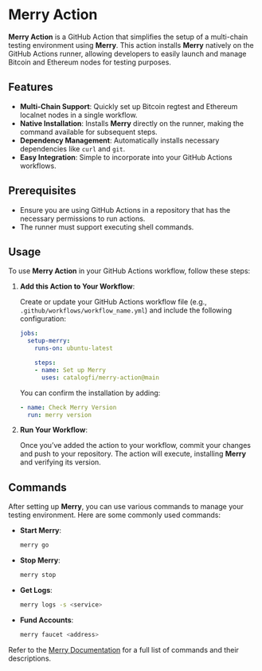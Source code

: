 # Merry Action

**Merry Action** is a GitHub Action that simplifies the setup of a multi-chain testing environment using **Merry**. This action installs **Merry** natively on the GitHub Actions runner, allowing developers to easily launch and manage Bitcoin and Ethereum nodes for testing purposes.

## Features

- **Multi-Chain Support**: Quickly set up Bitcoin regtest and Ethereum localnet nodes in a single workflow.
- **Native Installation**: Installs **Merry** directly on the runner, making the command available for subsequent steps.
- **Dependency Management**: Automatically installs necessary dependencies like `curl` and `git`.
- **Easy Integration**: Simple to incorporate into your GitHub Actions workflows.

## Prerequisites

- Ensure you are using GitHub Actions in a repository that has the necessary permissions to run actions.
- The runner must support executing shell commands.

## Usage

To use **Merry Action** in your GitHub Actions workflow, follow these steps:

1. **Add this Action to Your Workflow**:

   Create or update your GitHub Actions workflow file (e.g., `.github/workflows/workflow_name.yml`) and include the following configuration:

   ```yaml
   jobs:
     setup-merry:
       runs-on: ubuntu-latest

       steps:
       - name: Set up Merry
         uses: catalogfi/merry-action@main
   ```

   You can confirm the installation by adding:

   ```yaml
   - name: Check Merry Version
     run: merry version
   ```

2. **Run Your Workflow**:

   Once you’ve added the action to your workflow, commit your changes and push to your repository. The action will execute, installing **Merry** and verifying its version.

## Commands

After setting up **Merry**, you can use various commands to manage your testing environment. Here are some commonly used commands:

- **Start Merry**: 
  ```bash
  merry go
  ```
- **Stop Merry**:
  ```bash
  merry stop
  ```
- **Get Logs**:
  ```bash
  merry logs -s <service>
  ```
- **Fund Accounts**:
  ```bash
  merry faucet <address>
  ```

Refer to the [Merry Documentation](https://merry.dev) for a full list of commands and their descriptions.
